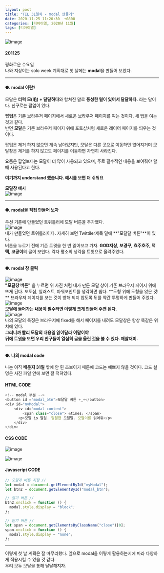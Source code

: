 ```yaml
---
layout: post
title: "TIL 31일차 - modal 만들기"
date: 2020-11-25 11:20:30  +0800
categories: [티아이엘, 2020년 11월]
tags: [티아이엘]
---
```


![image](/assets/img/sample/modal1.png)

#### **201125**

평화로운 수요일  
나와 지상이는 solo week 계획대로 첫 날에는 **modal**을 만들어 보았다.

---

#### **⚈. modal 이란?**

모달은 **터럭 모(毛) + 달달하다**와 합쳐진 말로 **풍성한 털이 있어서 달달하다.** 라는 말이다. 친구로는 팝업이 있다.

**팝업**은 기존 브라우저 페이지에서 새로운 브라우저 페이지를 여는 것이다. 새 탭을 여는 것과 같다.  
반면 **모달**은 기존 브라우저 페이지 위에 포토샵처럼 새로운 레이어 페이지를 띄우는 것이다.

팝업은 제거 하지 않으면 계속 남아있지만, 모달은 다른 곳으로 이동하면 없어지거며 모달창은 제거를 하지 않고도 페이지를 이동하면 자연히 사라진다.

요즘은 팝업보다는 모달이 더 많이 사용되고 있으며, 주로 필수적인 내용을 보여줘야 할 때 사용된다고 한다.

**여기까지 understand 했습니다. 예시를 보면 더 쉬워요**

**모달창 예시**  
![image](/assets/img/sample/modal2.png)

---

#### **⚈. modal을 직접 만들어 보자**

우선 기존에 만들었던 트위틀러에 모달 버튼을 추가했다.  
![image](/assets/img/sample/modal3.png)  
내가 만들었던 트위틀러이다. 자세히 보면 Twittiler제목 밑에 **"모달달 버튼"**이 있다.  
버튼을 누르기 전에 기존 트윗을 한 번 읽어보고 가자. **GOD지상, 보경꾸, 효주호주, 택택, 코공이**의 글이 보인다. 각자 평소의 생각을 트윗으로 올려주었다.

---

#### **⚈. modal 창 클릭**

![image](/assets/img/sample/modal4.png)  
**"모달창 버튼"** 을 누르면 위 사진 처럼 내가 만든 모달 창이 기존 브라우저 페이지 위에 뜨게 된다. 포토샵, 일러스트, 파워포인트를 생각하면 쉽다. **도형 위에 도형을 얹은 것! ** 브라우저 페이지를 보는 것이 방해 되지 않도록 뒤를 약간 투명하게 만들어 주었다.  
![image](/assets/img/sample/modal5.png)  
**모달에 들어가는 내용이 필수라면 이렇게 크게 만들어 주면 된다.**  
![image](/assets/img/sample/modal6.png)  
나의 모달의 특징은 브라우저에 fixed를 해서 페이지를 내려도 모달창은 항상 똑같은 위치에 있다.  
**그러니까 빨리 모달의 내용일 읽어달라 이말이야**  
**뒤에 트윗을 보면 우리 친구들이 열심히 글을 올린 것을 볼 수 있다. 깨알재미.**

---

#### **⚈. 나의 modal code**

나는 아직 **배운지 31일** 밖에 안 된 초보이기 때문에 코드는 예쁘지 않을 것이다. 코드 설명은 사진 파일 안에 보면 잘 적혀있다.

#### **HTML CODE**

```js
<!-- modal 부분 -->
<button id ="modal_btn">모달달 버튼 +_+</button>
<div id="myModal">
    <div id="modal-content">
        <span class="close"> &times; </span>
      <p>모달 is 달달. 달달한 모달달. 모달이를 읽어줘</p>
    </div>
</div>
```

#### **CSS CODE**

![image](/assets/img/sample/modal7.png)

![image](/assets/img/sample/modal8.png)

#### **Javascript CODE**

```js
// 모달과 버튼 지정 //
let modal = document.getElementById("myModal");
let btn2 = document.getElementById("modal_btn");

// 열기 버튼 //
btn2.onclick = function () {
  modal.style.display = "block";
};

// 닫기 버튼 //
let span = document.getElementsByClassName("close")[0];
span.onclick = function () {
  modal.style.display = "none";
};
```

---

이렇게 첫 날 계획은 잘 마무리했다. 앞으로 modal을 어떻게 활용하는지에 따라 다양하게 적용시킬 수 있을 것 같다.  
우리 모두 모달을 통해 달달해지자.
